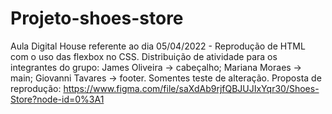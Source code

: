 # Projeto-shoes-store
Aula Digital House referente ao dia 05/04/2022 - Reprodução de HTML com o uso das flexbox no CSS.
Distribuição de atividade para os integrantes do grupo:
James Oliveira -> cabeçalho;
Mariana Moraes -> main;
Giovanni Tavares -> footer. Somentes teste de alteração.
Proposta de reprodução: https://www.figma.com/file/saXdAb9rjfQBJUJIxYqr30/Shoes-Store?node-id=0%3A1

